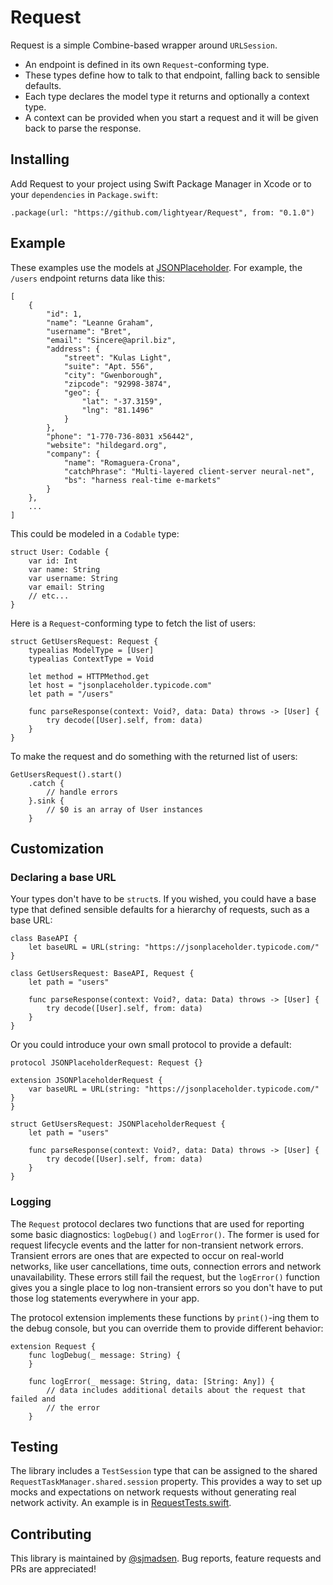 # Request

Request is a simple Combine-based wrapper around `URLSession`.

* An endpoint is defined in its own `Request`-conforming type.
* These types define how to talk to that endpoint, falling back to sensible defaults.
* Each type declares the model type it returns and optionally a context type.
* A context can be provided when you start a request and it will be given back to parse the response.

## Installing

Add Request to your project using Swift Package Manager in Xcode or to your `dependencies` in `Package.swift`:

```
.package(url: "https://github.com/lightyear/Request", from: "0.1.0")
```

## Example

These examples use the models at [JSONPlaceholder](https://jsonplaceholder.typicode.com). For example, the `/users` endpoint returns data like this:

```
[
    {
        "id": 1,
        "name": "Leanne Graham",
        "username": "Bret",
        "email": "Sincere@april.biz",
        "address": {
            "street": "Kulas Light",
            "suite": "Apt. 556",
            "city": "Gwenborough",
            "zipcode": "92998-3874",
            "geo": {
                "lat": "-37.3159",
                "lng": "81.1496"
            }
        },
        "phone": "1-770-736-8031 x56442",
        "website": "hildegard.org",
        "company": {
            "name": "Romaguera-Crona",
            "catchPhrase": "Multi-layered client-server neural-net",
            "bs": "harness real-time e-markets"
        }
    },
    ...
]
```

This could be modeled in a `Codable` type:

```
struct User: Codable {
    var id: Int
    var name: String
    var username: String
    var email: String
    // etc...
}
```

Here is a `Request`-conforming type to fetch the list of users:

```
struct GetUsersRequest: Request {
    typealias ModelType = [User]
    typealias ContextType = Void

    let method = HTTPMethod.get
    let host = "jsonplaceholder.typicode.com"
    let path = "/users"

    func parseResponse(context: Void?, data: Data) throws -> [User] {
        try decode([User].self, from: data)
    }
}
```

To make the request and do something with the returned list of users:

```
GetUsersRequest().start()
    .catch {
        // handle errors
    }.sink {
        // $0 is an array of User instances
    }
```


## Customization

### Declaring a base URL

Your types don't have to be `struct`s. If you wished, you could have a base type that defined sensible defaults for a hierarchy of requests, such as a base URL:

```
class BaseAPI {
    let baseURL = URL(string: "https://jsonplaceholder.typicode.com/"
}

class GetUsersRequest: BaseAPI, Request {
    let path = "users"

    func parseResponse(context: Void?, data: Data) throws -> [User] {
        try decode([User].self, from: data)
    }
}
```

Or you could introduce your own small protocol to provide a default:

```
protocol JSONPlaceholderRequest: Request {}

extension JSONPlaceholderRequest {
    var baseURL = URL(string: "https://jsonplaceholder.typicode.com/" }
}

struct GetUsersRequest: JSONPlaceholderRequest {
    let path = "users"

    func parseResponse(context: Void?, data: Data) throws -> [User] {
        try decode([User].self, from: data)
    }
}
```

### Logging

The `Request` protocol declares two functions that are used for reporting some basic diagnostics: `logDebug()` and `logError()`. The former is used for request lifecycle events and the latter for non-transient network errors. Transient errors are ones that are expected to occur on real-world networks, like user cancellations, time outs, connection errors and network unavailability. These errors still fail the request, but the `logError()` function gives you a single place to log non-transient errors so you don't have to put those log statements everywhere in your app.

The protocol extension implements these functions by `print()`-ing them to the debug console, but you can override them to provide different behavior:

```
extension Request {
    func logDebug(_ message: String) {
    }
    
    func logError(_ message: String, data: [String: Any]) {
        // data includes additional details about the request that failed and
        // the error
    }
```

## Testing

The library includes a `TestSession` type that can be assigned to the shared `RequestTaskManager.shared.session` property. This provides a way to set up mocks and expectations on network requests without generating real network activity. An example is in [RequestTests.swift](Tests/RequestTests/RequestTests.swift).

## Contributing

This library is maintained by [@sjmadsen](https://github.com/sjmadsen). Bug reports, feature requests and PRs are appreciated!
